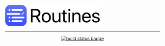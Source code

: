 <img src="/web-assets/images/web-logo-160.png" alt="Routines App Icon" height=70>
<hr />
<p align="center">
<a href="https://travis-ci.com/donavoncade/Routines"><img src="https://travis-ci.com/donavoncade/Routines.svg?branch=master" alt="build status badge"></a>
</p>
